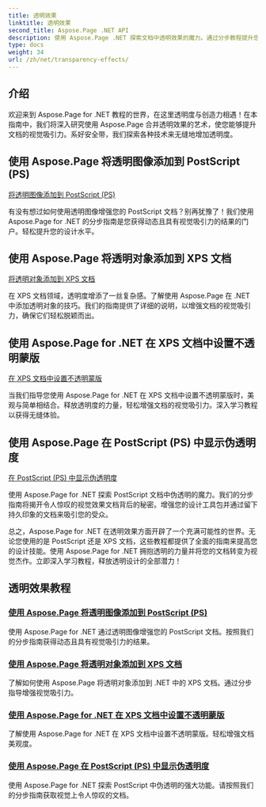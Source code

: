 ```yaml
---
title: 透明效果
linktitle: 透明效果
second_title: Aspose.Page .NET API
description: 使用 Aspose.Page .NET 探索文档中透明效果的魔力。通过分步教程提升您的设计，获得令人惊叹的视觉效果。
type: docs
weight: 34
url: /zh/net/transparency-effects/
---
```


## 介绍

欢迎来到 Aspose.Page for .NET 教程的世界，在这里透明度与创造力相遇！在本指南中，我们将深入研究使用 Aspose.Page 合并透明效果的艺术，使您能够提升文档的视觉吸引力。系好安全带，我们探索各种技术来无缝地增加透明度。

## 使用 Aspose.Page 将透明图像添加到 PostScript (PS)
[将透明图像添加到 PostScript (PS)](./add-transparent-image-to-postscript-ps/)

有没有想过如何使用透明图像增强您的 PostScript 文档？别再犹豫了！我们使用 Aspose.Page for .NET 的分步指南是您获得动态且具有视觉吸引力的结果的门户。轻松提升您的设计水平。

## 使用 Aspose.Page 将透明对象添加到 XPS 文档
[将透明对象添加到 XPS 文档](./add-transparent-object-to-xps-document/)

在 XPS 文档领域，透明度增添了一丝复杂感。了解使用 Aspose.Page 在 .NET 中添加透明对象的技巧。我们的指南提供了详细的说明，以增强文档的视觉吸引力，确保它们轻松脱颖而出。

## 使用 Aspose.Page for .NET 在 XPS 文档中设置不透明蒙版
[在 XPS 文档中设置不透明蒙版](./set-opacity-mask-in-xps-document/)

当我们指导您使用 Aspose.Page for .NET 在 XPS 文档中设置不透明蒙版时，美观与简单相结合。释放透明度的力量，轻松增强文档的视觉吸引力。深入学习教程以获得无缝体验。

## 使用 Aspose.Page 在 PostScript (PS) 中显示伪透明度
[在 PostScript (PS) 中显示伪透明度](./show-pseudo-transparency-in-postscript-ps/)

使用 Aspose.Page for .NET 探索 PostScript 文档中伪透明的魔力。我们的分步指南将揭开令人惊叹的视觉效果文档背后的秘密。增强您的设计工具包并通过留下持久印象的文档来吸引您的受众。

总之，Aspose.Page for .NET 在透明效果方面开辟了一个充满可能性的世界。无论您使用的是 PostScript 还是 XPS 文档，这些教程都提供了全面的指南来提高您的设计技能。使用 Aspose.Page for .NET 拥抱透明的力量并将您的文档转变为视觉杰作。立即深入学习教程，释放透明设计的全部潜力！
## 透明效果教程
### [使用 Aspose.Page 将透明图像添加到 PostScript (PS)](./add-transparent-image-to-postscript-ps/)
使用 Aspose.Page for .NET 通过透明图像增强您的 PostScript 文档。按照我们的分步指南获得动态且具有视觉吸引力的结果。
### [使用 Aspose.Page 将透明对象添加到 XPS 文档](./add-transparent-object-to-xps-document/)
了解如何使用 Aspose.Page 将透明对象添加到 .NET 中的 XPS 文档。通过分步指导增强视觉吸引力。
### [使用 Aspose.Page for .NET 在 XPS 文档中设置不透明蒙版](./set-opacity-mask-in-xps-document/)
了解使用 Aspose.Page for .NET 在 XPS 文档中设置不透明蒙版。轻松增强文档美观度。
### [使用 Aspose.Page 在 PostScript (PS) 中显示伪透明度](./show-pseudo-transparency-in-postscript-ps/)
使用 Aspose.Page for .NET 探索 PostScript 中伪透明的强大功能。请按照我们的分步指南获取视觉上令人惊叹的文档。